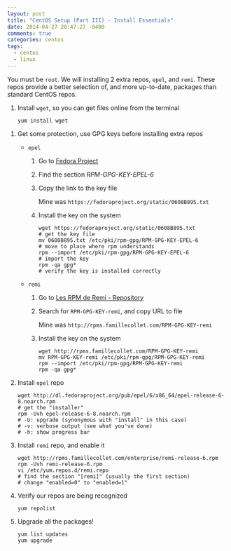 ```yaml
---
layout: post
title: "CentOS Setup (Part III) - Install Essentials"
date: 2014-04-27 20:47:27 -0400
comments: true
categories: centos
tags:
  - centos
  - linux
---
```


You must be `root`. We will installing 2 extra repos, `epel`, and `remi`. These
repos provide a better selection of, and more up-to-date, packages than standard
CentOS repos.

1. Install `wget`, so you can get files online from the terminal

    ```
    yum install wget
    ```
<!-- more -->

1. Get some protection, use GPG keys before installing extra repos
    * `epel`
        1. Go to [Fedora Project](https://fedoraproject.org/keys)
        2. Find the section _RPM-GPG-KEY-EPEL-6_
        3. Copy the link to the key file

            Mine was `https://fedoraproject.org/static/0608B895.txt`
        4. Install the key on the system

            ```
            wget https://fedoraproject.org/static/0608B895.txt
            # get the key file
            mv 0608B895.txt /etc/pki/rpm-gpg/RPM-GPG-KEY-EPEL-6
            # move to place where rpm understands
            rpm --import /etc/pki/rpm-gpg/RPM-GPG-KEY-EPEL-6
            # import the key
            rpm -qa gpg*
            # verify the key is installed correctly
            ```
    * `remi`
        1. Go to [Les RPM de Remi - Repository](http://rpms.famillecollet.com/)
        2. Search for `RPM-GPG-KEY-remi`, and copy URL to file

            Mine was `http://rpms.famillecollet.com/RPM-GPG-KEY-remi`
        3. Install the key on the system

            ```
            wget http://rpms.famillecollet.com/RPM-GPG-KEY-remi
            mv RPM-GPG-KEY-remi /etc/pki/rpm-gpg/RPM-GPG-KEY-remi
            rpm --import /etc/pki/rpm-gpg/RPM-GPG-KEY-remi
            rpm -qa gpg*
            ```

1. Install `epel` repo

    ```
    wget http://dl.fedoraproject.org/pub/epel/6/x86_64/epel-release-6-8.noarch.rpm
    # get the "installer"
    rpm -Uvh epel-release-6-8.noarch.rpm
    # -U: upgrade (synonymous with "install" in this case)
    # -v: verbose output (see what you've done)
    # -h: show progress bar
    ```

4. Install `remi` repo, and enable it

    ```
    wget http://rpms.famillecollet.com/enterprise/remi-release-6.rpm
    rpm -Uvh remi-release-6.rpm
    vi /etc/yum.repos.d/remi.repo
    # find the section "[remi]" (usually the first section)
    # change "enabled=0" to "enabled=1"
    ```

5. Verify our repos are being recognized

    ```
    yum repolist
    ```

6. Upgrade all the packages!

    ```
    yum list updates
    yum upgrade
    ```
